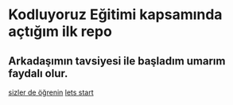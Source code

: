 # Kodluyoruz Eğitimi kapsamında açtığım ilk repo
## Arkadaşımın tavsiyesi ile başladım umarım faydalı olur.
[sizler de öğrenin](www.patika.dev)
[lets start](./img.JPG)

